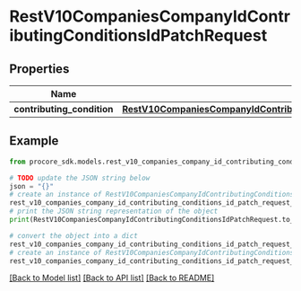 # RestV10CompaniesCompanyIdContributingConditionsIdPatchRequest


## Properties

Name | Type | Description | Notes
------------ | ------------- | ------------- | -------------
**contributing_condition** | [**RestV10CompaniesCompanyIdContributingConditionsIdPatchRequestContributingCondition**](RestV10CompaniesCompanyIdContributingConditionsIdPatchRequestContributingCondition.md) |  | 

## Example

```python
from procore_sdk.models.rest_v10_companies_company_id_contributing_conditions_id_patch_request import RestV10CompaniesCompanyIdContributingConditionsIdPatchRequest

# TODO update the JSON string below
json = "{}"
# create an instance of RestV10CompaniesCompanyIdContributingConditionsIdPatchRequest from a JSON string
rest_v10_companies_company_id_contributing_conditions_id_patch_request_instance = RestV10CompaniesCompanyIdContributingConditionsIdPatchRequest.from_json(json)
# print the JSON string representation of the object
print(RestV10CompaniesCompanyIdContributingConditionsIdPatchRequest.to_json())

# convert the object into a dict
rest_v10_companies_company_id_contributing_conditions_id_patch_request_dict = rest_v10_companies_company_id_contributing_conditions_id_patch_request_instance.to_dict()
# create an instance of RestV10CompaniesCompanyIdContributingConditionsIdPatchRequest from a dict
rest_v10_companies_company_id_contributing_conditions_id_patch_request_from_dict = RestV10CompaniesCompanyIdContributingConditionsIdPatchRequest.from_dict(rest_v10_companies_company_id_contributing_conditions_id_patch_request_dict)
```
[[Back to Model list]](../README.md#documentation-for-models) [[Back to API list]](../README.md#documentation-for-api-endpoints) [[Back to README]](../README.md)


